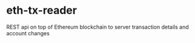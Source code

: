 # eth-tx-reader
REST api on top of Ethereum blockchain to server transaction details and account changes

